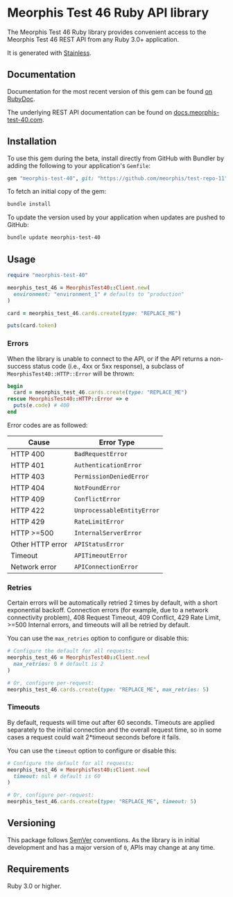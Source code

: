 # Meorphis Test 46 Ruby API library

The Meorphis Test 46 Ruby library provides convenient access to the Meorphis Test 46 REST API from any Ruby 3.0+
application.

It is generated with [Stainless](https://www.stainlessapi.com/).

## Documentation

Documentation for the most recent version of this gem can be found [on RubyDoc](https://rubydoc.info/github/meorphis/test-repo-11).

The underlying REST API documentation can be found on [docs.meorphis-test-40.com](https://docs.meorphis-test-40.com).

## Installation

To use this gem during the beta, install directly from GitHub with Bundler by
adding the following to your application's `Gemfile`:

```ruby
gem "meorphis-test-40", git: "https://github.com/meorphis/test-repo-11", branch: "main"
```

To fetch an initial copy of the gem:

```sh
bundle install
```

To update the version used by your application when updates are pushed to
GitHub:

```sh
bundle update meorphis-test-40
```

## Usage

```ruby
require "meorphis-test-40"

meorphis_test_46 = MeorphisTest40::Client.new(
  environment: "environment_1" # defaults to "production"
)

card = meorphis_test_46.cards.create(type: "REPLACE_ME")

puts(card.token)
```

### Errors

When the library is unable to connect to the API, or if the API returns a
non-success status code (i.e., 4xx or 5xx response), a subclass of
`MeorphisTest40::HTTP::Error` will be thrown:

```ruby
begin
  card = meorphis_test_46.cards.create(type: "REPLACE_ME")
rescue MeorphisTest40::HTTP::Error => e
  puts(e.code) # 400
end
```

Error codes are as followed:

| Cause            | Error Type                 |
| ---------------- | -------------------------- |
| HTTP 400         | `BadRequestError`          |
| HTTP 401         | `AuthenticationError`      |
| HTTP 403         | `PermissionDeniedError`    |
| HTTP 404         | `NotFoundError`            |
| HTTP 409         | `ConflictError`            |
| HTTP 422         | `UnprocessableEntityError` |
| HTTP 429         | `RateLimitError`           |
| HTTP >=500       | `InternalServerError`      |
| Other HTTP error | `APIStatusError`           |
| Timeout          | `APITimeoutError`          |
| Network error    | `APIConnectionError`       |

### Retries

Certain errors will be automatically retried 2 times by default, with a short
exponential backoff. Connection errors (for example, due to a network
connectivity problem), 408 Request Timeout, 409 Conflict, 429 Rate Limit, >=500 Internal errors,
and timeouts will all be retried by default.

You can use the `max_retries` option to configure or disable this:

```ruby
# Configure the default for all requests:
meorphis_test_46 = MeorphisTest40::Client.new(
  max_retries: 0 # default is 2
)

# Or, configure per-request:
meorphis_test_46.cards.create(type: "REPLACE_ME", max_retries: 5)
```

### Timeouts

By default, requests will time out after 60 seconds.
Timeouts are applied separately to the initial connection and the overall request time,
so in some cases a request could wait 2\*timeout seconds before it fails.

You can use the `timeout` option to configure or disable this:

```ruby
# Configure the default for all requests:
meorphis_test_46 = MeorphisTest40::Client.new(
  timeout: nil # default is 60
)

# Or, configure per-request:
meorphis_test_46.cards.create(type: "REPLACE_ME", timeout: 5)
```

## Versioning

This package follows [SemVer](https://semver.org/spec/v2.0.0.html) conventions. As the
library is in initial development and has a major version of `0`, APIs may change
at any time.

## Requirements

Ruby 3.0 or higher.
